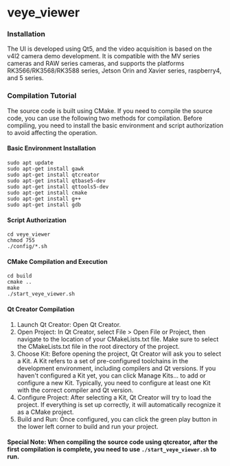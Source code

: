 # veye_viewer

### Installation
The UI is developed using Qt5, and the video acquisition is based on the v4l2 camera demo development. It is compatible with the MV series cameras and RAW series cameras, and supports the platforms RK3566/RK3568/RK3588 series, Jetson Orin and Xavier series, raspberry4, and 5 series.

### Compilation Tutorial
The source code is built using CMake. If you need to compile the source code, you can use the following two methods for compilation. Before compiling, you need to install the basic environment and script authorization to avoid affecting the operation.

#### Basic Environment Installation
    sudo apt update
    sudo apt-get install gawk
    sudo apt-get install qtcreator
    sudo apt-get install qtbase5-dev
    sudo apt-get install qttools5-dev 
    sudo apt-get install cmake
    sudo apt-get install g++
    sudo apt-get install gdb
#### Script Authorization
    cd veye_viewer
    chmod 755 
    ./config/*.sh
#### CMake Compilation and Execution
    cd build
    cmake ..
    make
    ./start_veye_viewer.sh
#### Qt Creator Compilation
1. Launch Qt Creator: Open Qt Creator.
2. Open Project: In Qt Creator, select File > Open File or Project, then navigate to the location of your CMakeLists.txt file. Make sure to select the CMakeLists.txt file in the root directory of the project.
3. Choose Kit: Before opening the project, Qt Creator will ask you to select a Kit. A Kit refers to a set of pre-configured toolchains in the development environment, including compilers and Qt versions. If you haven't configured a Kit yet, you can click Manage Kits... to add or configure a new Kit. Typically, you need to configure at least one Kit with the correct compiler and Qt version.
4. Configure Project: After selecting a Kit, Qt Creator will try to load the project. If everything is set up correctly, it will automatically recognize it as a CMake project.
5. Build and Run: Once configured, you can click the green play button in the lower left corner to build and run your project.

#### Special Note: When compiling the source code using qtcreator, after the first compilation is complete, you need to use `./start_veye_viewer.sh` to run.
